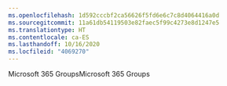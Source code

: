 ```yaml
---
ms.openlocfilehash: 1d592cccbf2ca56626f5fd6e6c7c8d4064416a0d
ms.sourcegitcommit: 11a61db54119503e82faec5f99c4273e8d1247e5
ms.translationtype: HT
ms.contentlocale: ca-ES
ms.lasthandoff: 10/16/2020
ms.locfileid: "4069270"
---
```

<span data-ttu-id="481d9-101">Microsoft 365 Groups</span><span class="sxs-lookup"><span data-stu-id="481d9-101">Microsoft 365 Groups</span></span>
